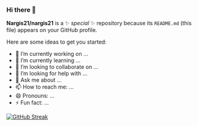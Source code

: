 ### Hi there 👋

**Nargis21/nargis21** is a ✨ _special_ ✨ repository because its `README.md` (this file) appears on your GitHub profile.

Here are some ideas to get you started:

- 🔭 I’m currently working on ...
- 🌱 I’m currently learning ...
- 👯 I’m looking to collaborate on ...
- 🤔 I’m looking for help with ...
- 💬 Ask me about ...
- 📫 How to reach me: ...
- 😄 Pronouns: ...
- ⚡ Fun fact: ...

[![GitHub Streak](https://github-readme-streak-stats.herokuapp.com?user=nargis21&theme=nordfox&border_radius=4&card_width=492&border=000000&ring=F0FA05&background=000000&fire=F0FA05&currStreakLabel=F0FA05&stroke=F0FA05&currStreakNum=FFFFFF&sideNums=FFFFFF&sideLabels=FFFFFF&dates=FFFFFF)](https://git.io/streak-stats)
